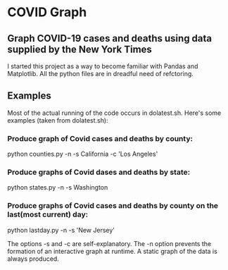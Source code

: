 # COVID Graph

## Graph COVID-19 cases and deaths using data supplied by the New York Times

I started this project as a way to become familiar with Pandas and Matplotlib.
All the python files are in dreadful need of refctoring.

## Examples

Most of the actual running of the code occurs in dolatest.sh. Here's
some examples (taken from dolatest.sh):

### Produce graph of Covid cases and deaths by county:
python counties.py -n -s California -c 'Los Angeles'

### Produce graphs of Covid dases and deaths by state:
python states.py -n -s Washington

### Produce graphs of Covid cases and deaths by county on the last(most current) day:
python lastday.py -n -s 'New Jersey'

The options -s and -c are self-explanatory. 
The -n option prevents the formation of an interactive graph at runtime.
A static graph of the data is always produced.


